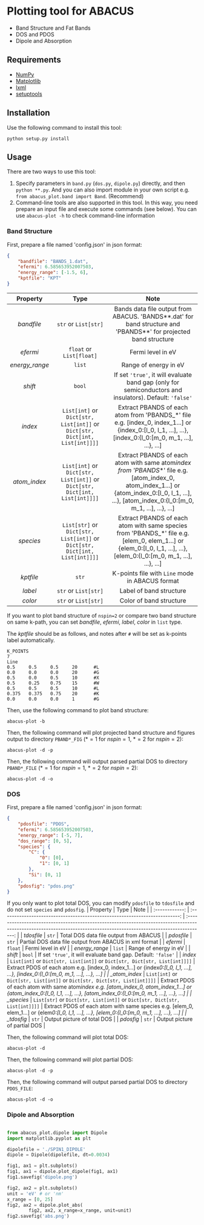 <!--
 * @Date: 2021-08-21 21:58:06
 * @LastEditors: jiyuyang
 * @LastEditTime: 2022-01-03 17:21:08
 * @Mail: jiyuyang@mail.ustc.edu.cn, 1041176461@qq.com
-->

# Plotting tool for ABACUS

-   Band Structure and Fat Bands
-   DOS and PDOS
-   Dipole and Absorption

## Requirements

-   [NumPy](https://numpy.org/)
-   [Matplotlib](https://matplotlib.org/)
-   [lxml](https://lxml.de/)
-   [setuptools](https://setuptools.pypa.io/en/latest/index.html)

## Installation

Use the following command to install this tool:

```shell
python setup.py install
```

## Usage

There are two ways to use this tool:

1. Specify parameters in `band.py` (`dos.py`, `dipole.py`) directly, and then `python **.py`. And you can also import module in your own script e.g. `from abacus_plot.band import Band`. (Recommend)
2. Command-line tools are also supported in this tool. In this way, you need prepare an input file and execute some commands (see below). You can use `abacus-plot -h` to check command-line information

### Band Structure

First, prepare a file named 'config.json' in json format:

```json
{
    "bandfile": "BANDS_1.dat",
    "efermi": 6.585653952007503,
    "energy_range": [-1.5, 6],
    "kptfile": "KPT"
}
```

|    Property    |                                    Type                                     |                                                                                                Note                                                                                                |
| :------------: | :-------------------------------------------------------------------------: | :------------------------------------------------------------------------------------------------------------------------------------------------------------------------------------------------: |
|   _bandfile_   |                            `str` or `List[str]`                             |                                         Bands data file output from ABACUS. 'BANDS*\*.dat' for band structure and 'PBANDS*\*' for projected band structure                                         |
|    _efermi_    |                          `float` or `List[float]`                           |                                                                                         Fermi level in eV                                                                                          |
| _energy_range_ |                                   `list`                                    |                                                                                       Range of energy in eV                                                                                        |
|    _shift_     |                                   `bool`                                    |                                              If set `'true'`, it will evaluate band gap (only for semiconductors and insulators). Default: `'false'`                                               |
|    _index_     | `List[int]` or `Dict[str, List[int]]` or `Dict[str, Dict[int, List[int]]]]` |                     Extract PBANDS of each atom from 'PBANDS\_\*' file e.g. [index_0, index_1...] or {index_0:[l_0, l_1, ...], ...}, [index_0:{l_0:[m_0, m_1, ...], ...}, ...]                     |
|  _atom_index_  | `List[int]` or `Dict[str, List[int]]` or `Dict[str, Dict[int, List[int]]]]` | Extract PBANDS of each atom with same atom*index from 'PBANDS*\*' file e.g. [atom_index_0, atom_index_1...] or {atom_index_0:[l_0, l_1, ...], ...}, [atom_index_0:{l_0:[m_0, m_1, ...], ...}, ...] |
|   _species_    | `List[str]` or `Dict[str, List[int]]` or `Dict[str, Dict[int, List[int]]]]` |              Extract PBANDS of each atom with same species from 'PBANDS\_\*' file e.g. [elem_0, elem_1...] or {elem_0:[l_0, l_1, ...], ...}, [elem_0:{l_0:[m_0, m_1, ...], ...}, ...]              |
|   _kptfile_    |                                    `str`                                    |                                                                          K-points file with `Line` mode in ABACUS format                                                                           |
|    _label_     |                            `str` or `List[str]`                             |                                                                                      Label of band structure                                                                                       |
|    _color_     |                            `str` or `List[str]`                             |                                                                                      Color of band structure                                                                                       |

If you want to plot band structure of `nspin=2` or compare two band structure on same k-path, you can set _bandfile_, _efermi_, _label_, _color_ in `list` type.

The _kptfile_ should be as follows, and notes after `#` will be set as k-points label automatically.

```shell
K_POINTS
7
Line
0.5     0.5     0.5     20      #L
0.0     0.0     0.0     20      #G
0.5     0.0     0.5     10      #X
0.5     0.25    0.75    15      #W
0.5     0.5     0.5     10      #L
0.375   0.375   0.75    20      #K
0.0     0.0     0.0     1       #G
```

Then, use the following command to plot band structure:

```shell
abacus-plot -b
```

Then, the following command will plot projected band structure and figures output to directory `PBAND*_FIG` ($*=1$ for $nspin=1$, $*=2$ for $nspin=2$):

```shell
abacus-plot -d -p
```

Then, the following command will output parsed partial DOS to directory `PBAND*_FILE` ($*=1$ for $nspin=1$, $*=2$ for $nspin=2$):

```shell
abacus-plot -d -o
```

### DOS

First, prepare a file named 'config.json' in json format:

```json
{
    "pdosfile": "PDOS",
    "efermi": 6.585653952007503,
    "energy_range": [-5, 7],
    "dos_range": [0, 5],
    "species": {
        "C": {
            "0": [0],
            "1": [0, 1]
        },
        "Si": [0, 1]
    },
    "pdosfig": "pdos.png"
}
```

If you only want to plot total DOS, you can modify `pdosfile` to `tdosfile` and do not set `species` and `pdosfig`.
| Property | Type | Note |
| :------------: | :-------------------------------------------------------------------------: | :-------------------------------------------------------------------------------------------------------------------------------------------------------------------: |
| _tdosfile_ | `str` | Total DOS data file output from ABACUS |
| _pdosfile_ | `str` | Partial DOS data file output from ABACUS in xml format |
| _efermi_ | `float` | Fermi level in eV |
| _energy_range_ | `list` | Range of energy in eV |
| _shift_ | `bool` | If set `'true'`, it will evaluate band gap. Default: `'false'` |
| _index_ | `List[int]` or `Dict[str, List[int]]` or `Dict[str, Dict[str, List[int]]]]` | Extract PDOS of each atom e.g. [index_0, index_1...] or {index*0:[l_0, l_1, ...], ...}, [index_0:{l_0:[m_0, m_1, ...], ...}, ...] |
| \_atom_index* | `List[int]` or `Dict[str, List[int]]` or `Dict[str, Dict[str, List[int]]]]` | Extract PDOS of each atom with same atom*index e.g. [atom_index_0, atom_index_1...] or {atom_index_0:[l_0, l_1, ...], ...}, [atom_index_0:{l_0:[m_0, m_1, ...], ...}, ...] |
| \_species* | `List[str]` or `Dict[str, List[int]]` or `Dict[str, Dict[str, List[int]]]]` | Extract PDOS of each atom with same species e.g. [elem_0, elem_1...] or {elem*0:[l_0, l_1, ...], ...}, [elem_0:{l_0:[m_0, m_1, ...], ...}, ...] |
| \_tdosfig* | `str` | Output picture of total DOS |
| _pdosfig_ | `str` | Output picture of partial DOS |

Then, the following command will plot total DOS:

```shell
abacus-plot -d
```

Then, the following command will plot partial DOS:

```shell
abacus-plot -d -p
```

Then, the following command will output parsed partial DOS to directory `PDOS_FILE`:

```shell
abacus-plot -d -o
```

### Dipole and Absorption

```python

from abacus_plot.dipole import Dipole
import matplotlib.pyplot as plt

dipolefile = './SPIN1_DIPOLE'
dipole = Dipole(dipolefile, dt=0.0034)

fig1, ax1 = plt.subplots()
fig1, ax1 = dipole.plot_dipole(fig1, ax1)
fig1.savefig('dipole.png')

fig2, ax2 = plt.subplots()
unit = 'eV' # or 'nm'
x_range = [0, 25]
fig2, ax2 = dipole.plot_abs(
        fig2, ax2, x_range=x_range, unit=unit)
fig2.savefig('abs.png')
```
